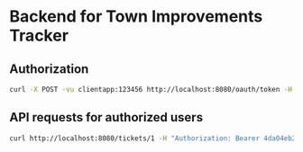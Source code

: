 Backend for Town Improvements Tracker
===

Authorization
---

```sh
curl -X POST -vu clientapp:123456 http://localhost:8080/oauth/token -H "Accept: application/json" -d "password=password&username=johndoe&grant_type=password&scope=read%20write&client_secret=123456&client_id=clientapp"
```

API requests for authorized users
---

```sh
curl http://localhost:8080/tickets/1 -H "Authorization: Bearer 4da04eb2-d6f8-4e90-8711-0d0d83777e39"
```
